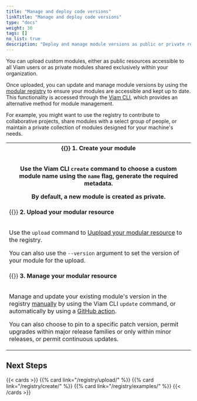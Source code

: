 ```yaml
---
title: "Manage and deploy code versions"
linkTitle: "Manage and deploy code versions"
type: "docs"
weight: 30
tags: []
no_list: true
description: "Deploy and manage module versions as public or private resources with the Viam CLI."
---
```


You can upload custom modules, either as public resources accessible to all Viam users or as private modules shared exclusively within your organization.

Once uploaded, you can update and manage module versions by using the [modular registry](https://app.viam.com/registry) to ensure your modules are accessible and kept up to date.
This functionality is accessed through the [Viam CLI](/fleet/cli/), which provides an alternative method for module management.

For example, you might want to use the registry to contribute to collaborative projects, share modules with a select group of people, or maintain a private collection of modules designed for your machine's needs.

<table>
    <tr>
        <th>{{<imgproc src="/use-cases/create-module-command.png" class="fill alignright" resize="300x" declaredimensions=true alt="Create module command">}}
            <b>1. Create your module</b>
            <br><br><p>Use the Viam CLI <code>create</code> command to choose a custom module name using the <code>name</code> flag, generate the required metadata.</p>
            <p>By default, a new module is created as private.<p>
            </p>
        </th>
    </tr>
    <tr>
        <td>{{<imgproc src="/use-cases/upload-module-command.png" class="fill alignright" resize="300x" declaredimensions=true alt="Upload module command">}}
        <b>2. Upload your modular resource</b>
            <br><br><p>Use the <code>upload</code> command to <a href="/upload/#upload-a-custom-module">Uupload your modular resource</a> to the registry.</p>
            <p>You can also use the <code>--version</code> argument to set the version of your module for the upload.</p>
        </td>
    </tr>
    <tr>
        <td>{{<imgproc src="/use-cases/update-module-command.png" class="fill alignright" resize="300x" declaredimensions=true alt="Update module command">}}
            <b>3. Manage your modular resource</b>
            <br><br><p>Manage and update your existing module's version in the registry <a href="/registry/upload/#update-an-existing-module-using-the-viam-cli">manually</a> by using the Viam CLI <code>update</code> command, or automatically by using a <a href="/registry/upload/#update-an-existing-module-using-a-github-action">GitHub action</a>.</p>
            <p>You can also choose to pin to a specific patch version, permit upgrades within major release families or only within minor releases, or permit continuous updates.</p>
        </th>
    </tr>
</table>

## Next Steps

{{< cards >}}
{{% card link="/registry/upload/" %}}
{{% card link="/registry/create/" %}}
{{% card link="/registry/examples/" %}}
{{< /cards >}}
